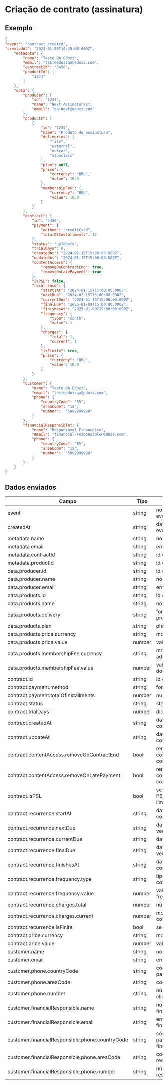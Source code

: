 # Criação de contrato (assinatura)

## Exemplo

```json
{
"event": "contract_created",
"createdAt": "2024-01-09T14:45:00.000Z",
	"metadata": {
		"name": "Teste QA Eduzz",
		"email": "testeeduzzqa@eduzz.com",
		"contractId": "3456",
		"productId": [
			"1234"
		]
	},
	"data": {
		"producer": {
			"id": "1234",
			"name": "Next Assinaturas",
			"email": "qa-next@eduzz.com"
		},
		"products": [
			{
				"id": "1234",
				"name": "Produto de assinatura",
				"deliveries": [
					"file",
					"external",
					"nutror",
					"alpaclass"
				],
				"plan": null,
				"price": {
					"currency": "BRL",
					"value": 10.0
				},
				"membershipFee": {
					"currency": "BRL",
					"value": 10.0
				}
			}
		],
		"contract": {
			"id": "3456",
			"payment": {
				"method": "creditCard",
				"totalOfInstallments": 12
			},
			"status": "upToDate",
			"trialDays": 0,
			"createdAt": "2024-01-15T15:00:00.000Z",
			"updatedAt": "2024-01-15T15:00:00.000Z",
			"contentAccess": {
				"removeOnContractEnd": true,
				"removeOnLatePayment": true
			},
			"isPSL": false,
			"recurrence": {
				"startsAt": "2024-01-15T15:00:00.000Z",
				"nextDue": "2024-02-15T15:00:00.000Z",
				"currentDue": "2024-01-15T15:00:00.000Z",
				"finalDue": "2025-01-09T15:00:00.000Z",
				"finishesAt": "2025-01-09T15:00:00.000Z",
				"frequency": {
					"type": "month",
					"value": 1
				},
				"charges": {
					"total": 1,
					"current": 1
				},
				"isFinite": true,
				"price": {
					"currency": "BRL",
					"value": 10.0
				}
			}
		},
		"customer": {
			"name": "Teste QA Eduzz",
			"email": "testeeduzzqa@eduzz.com",
			"phone": {
				"countryCode": "55",
				"areaCode": "15",
			 	"number":  "5999999999"
			}
		},
		"financialResponsible": {
			"name": "Responsável Financeiro",
			"email": "financial-responsible@eduzz.com",
			"phone": {
				"countryCode": "55",
				"areaCode": "15",
				"number":  "5999999999"
			}
		}
	}
}
```

## Dados enviados


| Campo                        					 					|	Tipo   |				 Descrição                           					|
|-------------------------------------------------|--------|------------------------------------------------------|
| event												 										|	string |	nome do evento(contract_created)		                |
|	createdAt										 										|	string |	data de criação do evento		                        |
|	metadata.name								 										|	string |	nome do produto										                  |
|	metadata.email               										|	string |	email do produtor									                  |
|	metadata.contractId		       										|	string |	id do contrato		    						                  |
|	metadata.productId		       										|	string |	id do produto											                  |
|	data.producer.id			       										|	string |	id do produtor										                  |
|	data.producer.name		       										|	string |	nome do produtor									                  | 
|	data.producer.email		      									  |	string |	email do produtor									                  |
|	data.products.id			       										|	string |	id do produto																	      |
|	data.products.name		      									  |	string |	nome do produto																	    |
|	data.products.delivery       										|	string |	forma de entrega do produto													|
|	data.products.plan		       										|	string |	plano do produto																	  |
|	data.products.price.currency 										| string |	moeda usada no produto															|
|	data.products.price.value		 										|	number |	valor do produto																	  |
|	data.products.membershipFee.currency      			|	string |	moeda da taxa de adesão do produto								  |
|	data.products.membershipFee.value	       				|	number |	valor da taxa de adesão do produto									|
|	contract.id											       					|	string |	id do contrato																	    |
|	contract.payment.method			 		       					|	string |	forma de pagamento																	|
|	contract.payment.totalOfInstallments    				|	number |	numero de parcelas																	|
|	contract.status									       					|	string |	status do contrato																	|
|	contract.trialDays							       					|	number |	dias de teste																        |
|	contract.createdAt							       					|	string |	data de criação do contrato													|
|	contract.updateAt							       						|	string |	data de atualização do contrato											|
|	contract.contentAccess.removeOnContractEnd			|	bool	 |	remover acesso ao conteúdo no final do contrato			|
|	contract.contentAccess.removeOnLatePayment			|	bool	 |	remover acesso ao conteúdo de pagamento com atraso	|
|	contract.isPSL									       					|	bool	 |	se o contrato é PSL(parcelamento sem limite)				|
|	contract.recurrence.startAt			       					|	string |	data de inicio do contrato													|
|	contract.recurrence.nextDue			       					|	string |	data do próximo vencimento													|
|	contract.recurrence.currentDue			     				|	string |	data atual do contrato      												|
|	contract.recurrence.finalDue			       			  |	string |	data do último vencimento								            |
|	contract.recurrence.finishesAt	       					|	string |	data do termino do contrato													|
|	contract.recurrence.frequency.type		 					|	string |	tipo de frequência da cobrança 											|
|	contract.recurrence.frequency.value		 					|	number |	valor referente a frequência da cobrança						|
|	contract.recurrence.charges.total			 					|	number |	número de cobranças																	|
|	contract.recurrence.charges.current 	 					|	number |	moeda usada nas cobranças														|
|	contract.recurrence.isFinite					 					|	bool	 |	se é finito ou infinito															|
|	contract.price.currency							 					  |	string |	moeda usada no preço															  |
|	contract.price.value					     		 					|	number |  valor do contrato																	  |
|	customer.name		      								 					|	string |	nome do cliente																	    |
|	customer.email												 					|	string |	email do cliente																	  |
|	customer.phone.countryCode						 					|	string |	código de telefone do pais do cliente								|
|	customer.phone.areaCode								 					|	string |	codigo de área do cliente														|
|	customer.phone.number									 					|	string |	número de telefone do cliente												|
|	customer.financialResponsible.name		 					|	string |	nome do resposável financeiro						 					  |
|	customer.financialResponsible.email		 					|	string |	email do responsável financeiro											|
|	customer.financialResponsible.phone.countryCode	|	string |	código de telefone do pais do resposável financeiro	|
|	customer.financialResponsible.phone.areaCode		|	string |	codigo de área do responsável financeiro						|
|	customer.financialResponsible.phone.number			|	string |	número de telefone do responsável financeiro				|

